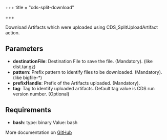 +++
title = "cds-split-download"

+++

Download Artifacts which were uploaded using CDS_SplitUploadArtifact action.

## Parameters

* **destinationFile**: Destination File to save the file. (Mandatory). (like dist.tar.gz)
* **pattern**: Prefix pattern to identify files to be downloaded. (Mandatory). (like bigfile-*)
* **prefixHandle**: Prefix of the Artifacts uploaded. (Mandatory).
* **tag**: Tag to identify uploaded artifacts. Default tag value is CDS run version number. (Optional)


## Requirements

* **bash**: type: binary Value: bash


More documentation on [GitHub](https://github.com/ovh/cds/tree/master/contrib/actions/cds-split-download.yml)


